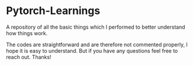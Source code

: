 # Pytorch-Learnings
A repository of all the basic things which I performed to better understand how things work.

The codes are straightforward and are therefore not commented properly, I hope it is easy to understand.
But if you have any questions feel free to reach out.
Thanks!
